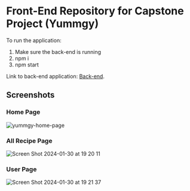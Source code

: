 # Front-End Repository for Capstone Project (Yummgy)

To run the application: 
1. Make sure the back-end is running 
2. npm i
3. npm start

Link to back-end application: [Back-end](https://github.com/droppingbamboo/YummgyBackEnd).

## Screenshots 

### Home Page
![yummgy-home-page](https://github.com/ATEOTG/Yummgy-Frontend/assets/25332391/b4d148b5-f8b3-4aa6-a01d-2128b886f1f6)


### All Recipe Page
![Screen Shot 2024-01-30 at 19 20 11](https://github.com/ATEOTG/Yummgy-Frontend/assets/25332391/e08335db-c818-4473-8deb-8c2906cf5726)


### User Page
![Screen Shot 2024-01-30 at 19 21 37](https://github.com/ATEOTG/Yummgy-Frontend/assets/25332391/232105d8-fb92-497c-a19f-0f23b5e07915)


